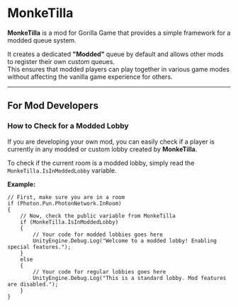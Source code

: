 # MonkeTilla

**MonkeTilla** is a mod for Gorilla Game that provides a simple framework for a modded queue system.  

It creates a dedicated **"Modded"** queue by default and allows other mods to register their own custom queues.  
This ensures that modded players can play together in various game modes without affecting the vanilla game experience for others.  

---

## For Mod Developers

### How to Check for a Modded Lobby
If you are developing your own mod, you can easily check if a player is currently in any modded or custom lobby created by **MonkeTilla**.  

To check if the current room is a modded lobby, simply read the `MonkeTilla.IsInModdedLobby` variable.

**Example:**
```
// First, make sure you are in a room
if (Photon.Pun.PhotonNetwork.InRoom)
{
    // Now, check the public variable from MonkeTilla
    if (MonkeTilla.IsInModdedLobby)
    {
        // Your code for modded lobbies goes here
        UnityEngine.Debug.Log("Welcome to a modded lobby! Enabling special features.");
    }
    else
    {
        // Your code for regular lobbies goes here
        UnityEngine.Debug.Log("This is a standard lobby. Mod features are disabled.");
    }
} 
```

